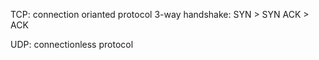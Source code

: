 TCP: connection orianted protocol
3-way handshake: SYN > SYN ACK > ACK

UDP: connectionless protocol